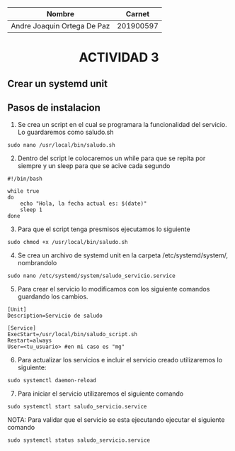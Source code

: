 <center>

|Nombre| Carnet|
|--|--|
|Andre Joaquin Ortega De Paz|201900597|

# ACTIVIDAD 3
</center>

## Crear un systemd unit
## Pasos de instalacion

1. Se crea un script en el cual se programara la funcionalidad del servicio. Lo guardaremos como saludo.sh
```
sudo nano /usr/local/bin/saludo.sh
```

2. Dentro del script le colocaremos un while para que se repita por siempre y un sleep para que se acive cada segundo
```
#!/bin/bash

while true
do
    echo "Hola, la fecha actual es: $(date)"
    sleep 1
done
```
3. Para que el script tenga presmisos ejecutamos lo siguiente
```
sudo chmod +x /usr/local/bin/saludo.sh
```

4. Se crea un archivo de systemd unit en la carpeta /etc/systemd/system/, nombrandolo 

```
sudo nano /etc/systemd/system/saludo_servicio.service
```

5. Para crear el servicio lo modificamos con los siguiente comandos guardando los cambios.

```
[Unit]
Description=Servicio de saludo

[Service]
ExecStart=/usr/local/bin/saludo_script.sh
Restart=always
User=<tu_usuario> #en mi caso es "mg"
```

6. Para actualizar los servicios e incluir el servicio creado utilizaremos lo siguiente:
```
sudo systemctl daemon-reload  
```

7. Para iniciar el servicio utilizaremos el siguiente comando
```
sudo systemctl start saludo_servicio.service
```

NOTA: Para validar que el servicio se esta ejecutando ejecutar el siguiente comando

```
sudo systemctl status saludo_servicio.service  
```